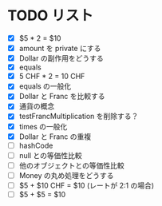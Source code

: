 # TODO リスト

- [x] $5 * 2 = $10
- [x] amount を private にする
- [x] Dollar の副作用をどうする
- [x] equals
- [x] 5 CHF \* 2 = 10 CHF
- [x] equals の一般化
- [x] Dollar と Franc を比較する
- [x] 通貨の概念
- [x] testFrancMultiplication を削除する？
- [x] times の一般化
- [x] Dollar と Franc の重複
- [ ] hashCode
- [ ] null との等価性比較
- [ ] 他のオブジェクトとの等価性比較
- [ ] Money の丸め処理をどうする
- [ ] $5 + $10 CHF = \$10 (レートが 2:1 の場合)
- [ ] $5 + $5 = \$10
